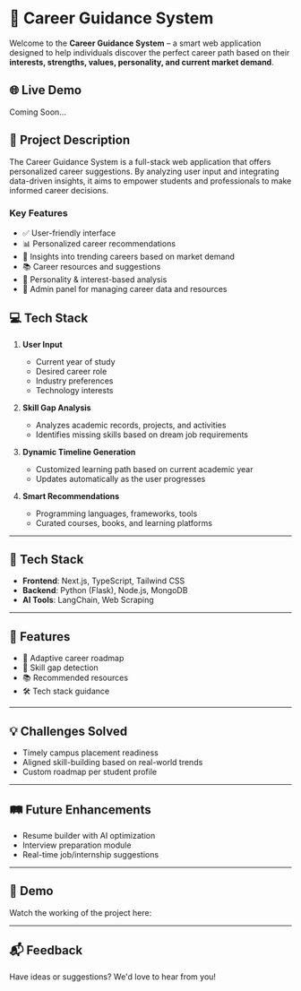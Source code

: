 # 🎯 Career Guidance System

Welcome to the **Career Guidance System** – a smart web application designed to help individuals discover the perfect career path based on their **interests, strengths, values, personality, and current market demand**.

## 🌐 Live Demo
Coming Soon...

## 📌 Project Description

The Career Guidance System is a full-stack web application that offers personalized career suggestions. By analyzing user input and integrating data-driven insights, it aims to empower students and professionals to make informed career decisions.

### Key Features

- ✅ User-friendly interface
- 📊 Personalized career recommendations
- 💼 Insights into trending careers based on market demand
- 📚 Career resources and suggestions
- 🧠 Personality & interest-based analysis
- 🔐 Admin panel for managing career data and resources

## 💻 Tech Stack

1. **User Input**
   - Current year of study
   - Desired career role
   - Industry preferences
   - Technology interests

2. **Skill Gap Analysis**
   - Analyzes academic records, projects, and activities
   - Identifies missing skills based on dream job requirements

3. **Dynamic Timeline Generation**
   - Customized learning path based on current academic year
   - Updates automatically as the user progresses

4. **Smart Recommendations**
   - Programming languages, frameworks, tools
   - Curated courses, books, and learning platforms

---

## 🧠 Tech Stack

- **Frontend**: Next.js, TypeScript, Tailwind CSS  
- **Backend**: Python (Flask), Node.js, MongoDB  
- **AI Tools**: LangChain, Web Scraping  

---

## 🔧 Features

- 📅 Adaptive career roadmap
- 🧩 Skill gap detection
- 📚 Recommended resources
- 🛠️ Tech stack guidance

---

## 💡 Challenges Solved

- Timely campus placement readiness  
- Aligned skill-building based on real-world trends  
- Custom roadmap per student profile  

---

## 🛤️ Future Enhancements

- Resume builder with AI optimization  
- Interview preparation module  
- Real-time job/internship suggestions  
---

## 📎 Demo

Watch the working of the project here:  


---

## 📬 Feedback

Have ideas or suggestions? We'd love to hear from you!
